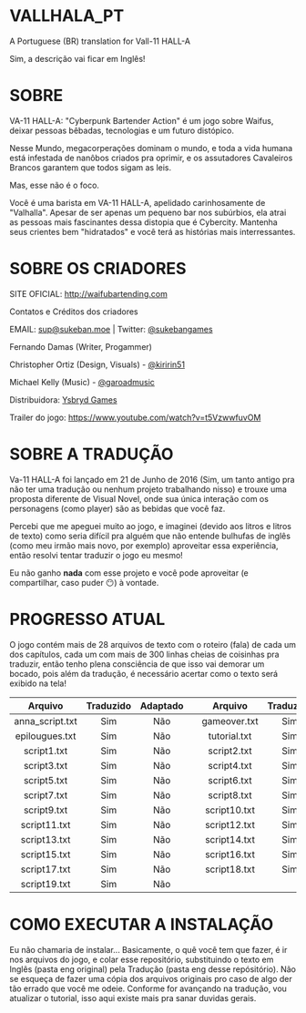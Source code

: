 
# VALLHALA_PT
A Portuguese (BR) translation for Vall-11 HALL-A

Sim, a descrição vai ficar em Inglês!

# SOBRE
VA-11 HALL-A: "Cyberpunk Bartender Action" é um jogo sobre Waifus, deixar pessoas bêbadas, tecnologias e um futuro distópico.

Nesse Mundo, megacorperações dominam o mundo, e toda a vida humana está infestada de nanôbos criados pra oprimir, e os assutadores Cavaleiros Brancos garantem que todos sigam as leis.

Mas, esse não é o foco.

Você é uma barista em VA-11 HALL-A, apelidado carinhosamente de "Valhalla". Apesar de ser apenas um pequeno bar nos subúrbios, ela atrai as pessoas mais fascinantes dessa distopia que é Cybercity. Mantenha seus crientes bem "hidratados" e você terá as histórias mais interressantes.

# SOBRE OS CRIADORES

SITE OFICIAL: http://waifubartending.com

Contatos e Créditos dos criadores

EMAIL: sup@sukeban.moe | Twitter: [@sukebangames](https://twitter.com/SukebanGames)

Fernando Damas (Writer, Progammer)

Christopher Ortiz (Design, Visuals) - [@kiririn51](https://twitter.com/kiririn51)

Michael Kelly (Music) - [@garoadmusic](https://twitter.com/YsbrydGames)

Distribuidora: [Ysbryd Games](https://www.ysbryd.net)

Trailer do jogo: https://www.youtube.com/watch?v=t5VzwwfuvOM

# SOBRE A TRADUÇÃO
Va-11 HALL-A foi lançado em 21 de Junho de 2016 (Sim, um tanto antigo pra não ter uma tradução ou nenhum projeto trabalhando nisso) e trouxe uma proposta diferente de Visual Novel, onde sua única interação com os personagens (como player) são as bebidas que você faz.

Percebi que me apeguei muito ao jogo, e imaginei (devido aos litros e litros de texto) como seria difícil pra alguém que não entende bulhufas de inglês (como meu irmão mais novo, por exemplo) aproveitar essa experiência, então resolvi tentar traduzir o jogo eu mesmo!

Eu não ganho **nada** com esse projeto e você pode aproveitar (e compartilhar, caso puder 😶) à vontade.

# PROGRESSO ATUAL
O jogo contém mais de 28 arquivos de texto com o roteiro (fala) de cada um dos capítulos, cada um com mais de 300 linhas cheias de coisinhas pra traduzir, então tenho plena consciência de que isso vai demorar um bocado, pois além da tradução, é necessário acertar como o texto será exibido na tela!

Arquivo   | Traduzido | Adaptado |  | Arquivo | Traduzido | Adaptado
:------: | :------: | :------: | :------: | :------: | :------: | :------:
anna_script.txt | Sim | Não |  | gameover.txt | Sim | Não
epilougues.txt | Sim | Não |  | tutorial.txt | Sim | Sim
script1.txt | Sim | Não |  | script2.txt | Sim | Não
script3.txt | Sim | Não |  | script4.txt | Sim | Não
script5.txt | Sim | Não |  | script6.txt | Sim | Não
script7.txt | Sim | Não |  | script8.txt | Sim | Não
script9.txt | Sim | Não |  | script10.txt | Sim | Não
script11.txt | Sim | Não |  | script12.txt | Sim | Não
script13.txt | Sim | Não |  | script14.txt | Sim | Não
script15.txt | Sim | Não |  | script16.txt | Sim | Não
script17.txt | Sim | Não |  | script18.txt | Sim | Não
script19.txt | Sim | Não |  |  |  |  |  |  |  |  |  | 

# COMO EXECUTAR A INSTALAÇÃO
Eu não chamaria de instalar... Basicamente, o quê você tem que fazer, é ir nos arquivos do jogo, e colar esse repositório, substituindo o texto em Inglês (pasta eng original) pela Tradução (pasta eng desse repósitório). Não se esqueça de fazer uma cópia dos arquivos originais pro caso de algo der tão errado que você me odeie. Conforme for avançando na tradução, vou atualizar o tutorial, isso aqui existe mais pra sanar duvidas gerais.
